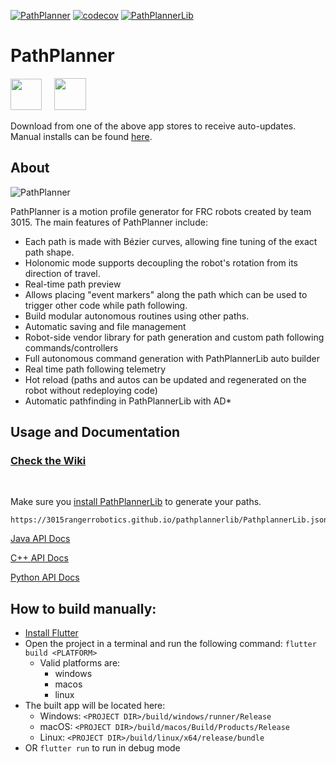 [![PathPlanner](https://github.com/mjansen4857/pathplanner/actions/workflows/pathplanner-ci.yaml/badge.svg)](https://github.com/mjansen4857/pathplanner/actions/workflows/pathplanner-ci.yaml)
[![codecov](https://codecov.io/gh/mjansen4857/pathplanner/branch/main/graph/badge.svg?token=RRJY4YR69W)](https://codecov.io/gh/mjansen4857/pathplanner)
[![PathPlannerLib](https://github.com/mjansen4857/pathplanner/actions/workflows/pplib-ci.yml/badge.svg)](https://github.com/mjansen4857/pathplanner/actions/workflows/pplib-ci.yml)

# PathPlanner
<a href="https://www.microsoft.com/en-us/p/frc-pathplanner/9nqbkb5dw909?cid=storebadge&ocid=badge&rtc=1&activetab=pivot:overviewtab"><img src="https://mjansen4857.com/badges/windows.svg" height=50></a>
&nbsp;&nbsp;&nbsp;
<a href="https://apps.apple.com/us/app/frc-pathplanner/id1593046876"><img src="https://mjansen4857.com/badges/mac.svg" height=51></a>

Download from one of the above app stores to receive auto-updates. Manual installs can be found [here](https://github.com/mjansen4857/pathplanner/releases).

## About
![PathPlanner](https://github.com/mjansen4857/pathplanner/assets/9343077/41e73558-1e0e-4d08-a4b1-18b3d065462c)

PathPlanner is a motion profile generator for FRC robots created by team 3015. The main features of PathPlanner include:
* Each path is made with Bézier curves, allowing fine tuning of the exact path shape.
* Holonomic mode supports decoupling the robot's rotation from its direction of travel.
* Real-time path preview
* Allows placing "event markers" along the path which can be used to trigger other code while path following.
* Build modular autonomous routines using other paths.
* Automatic saving and file management
* Robot-side vendor library for path generation and custom path following commands/controllers
* Full autonomous command generation with PathPlannerLib auto builder
* Real time path following telemetry
* Hot reload (paths and autos can be updated and regenerated on the robot without redeploying code)
* Automatic pathfinding in PathPlannerLib with AD*

## Usage and Documentation
### [Check the Wiki](https://github.com/mjansen4857/pathplanner/wiki)

<br/>

Make sure you [install PathPlannerLib](https://github.com/mjansen4857/pathplanner/wiki/PathPlannerLib:-Installing) to generate your paths.
```
https://3015rangerrobotics.github.io/pathplannerlib/PathplannerLib.json
```

[Java API Docs](https://mjansen4857.com/pathplanner/docs/java/)

[C++ API Docs](https://mjansen4857.com/pathplanner/docs/cpp/)

[Python API Docs](https://mjansen4857.com/pathplanner/docs/python/)

## How to build manually:
* [Install Flutter](https://flutter.dev/docs/get-started/install)
* Open the project in a terminal and run the following command: `flutter build <PLATFORM>`
   * Valid platforms are:
      * windows
      * macos
      * linux
* The built app will be located here:
    * Windows: `<PROJECT DIR>/build/windows/runner/Release`
    * macOS: `<PROJECT DIR>/build/macos/Build/Products/Release`
    * Linux: `<PROJECT DIR>/build/linux/x64/release/bundle`
* OR `flutter run` to run in debug mode
